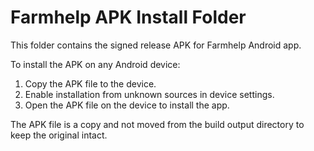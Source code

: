 # Farmhelp APK Install Folder

This folder contains the signed release APK for Farmhelp Android app.

To install the APK on any Android device:
1. Copy the APK file to the device.
2. Enable installation from unknown sources in device settings.
3. Open the APK file on the device to install the app.

The APK file is a copy and not moved from the build output directory to keep the original intact.
